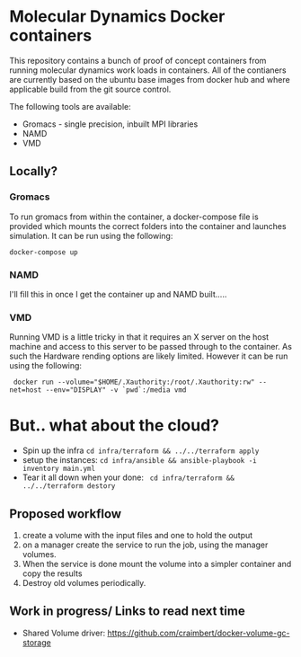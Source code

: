 # Molecular Dynamics Docker containers

This repository contains a bunch of proof of concept containers from running molecular dynamics work loads in containers. All of the contianers are currently based on the ubuntu base images from docker hub and where applicable build from the git source control.

The following tools are available:

* Gromacs - single precision, inbuilt MPI libraries
* NAMD
* VMD 

## Locally?

### Gromacs

To run gromacs from within the container, a docker-compose file is provided which mounts the correct folders into the container and launches simulation. It can be run using the following:

` docker-compose up `


### NAMD 
I'll fill this in once I get the container up and NAMD built.....


### VMD

Running VMD is a little tricky in that it requires an X server on the host machine and access to this server to be passed through to the container. As such the Hardware rending options are likely limited. However it can be run using the following:

`` docker run --volume="$HOME/.Xauthority:/root/.Xauthority:rw" --net=host --env="DISPLAY" -v `pwd`:/media vmd``


# But.. what about the cloud?

* Spin up the infra `` cd infra/terraform && ../../terraform apply ``
* setup the instances: `` cd infra/ansible && ansible-playbook -i inventory main.yml ``
* Tear it all down when your done: `` cd infra/terraform && ../../terraform destory``

## Proposed workflow
1. create a volume with the input files and one to hold the output
2. on a manager create the service to run the job, using the manager volumes.
3. When the service is done mount the volume into a simpler container and copy the results
4. Destroy old volumes periodically.

## Work in progress/ Links to read next time

* Shared Volume driver: https://github.com/craimbert/docker-volume-gc-storage
